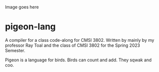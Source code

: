 Image goes here

# pigeon-lang

A compiler for a class code-along for CMSI 3802. Written by mainly by my professor Ray Toal and the class
of CMSI 3802 for the Spring 2023 Semester.

Pigeon is a language for birds. Birds can count and add. They sqwak and coo.
